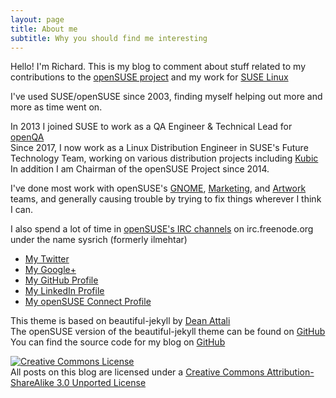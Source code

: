```yaml
---
layout: page
title: About me
subtitle: Why you should find me interesting
---
```


Hello! I'm Richard. This is my blog to comment about stuff related to my contributions to the <a title="openSUSE" href="http://www.openSUSE.org">openSUSE project</a> and my work for <a href="http://www.suse.com">SUSE Linux</a>

I've used SUSE/openSUSE since 2003, finding myself helping out more and more as time went on.

In 2013 I joined SUSE to work as a QA Engineer & Technical Lead for [openQA](http://openqa.opensuse.org)   
Since 2017, I now work as a Linux Distribution Engineer in SUSE's Future Technology Team, working on various distribution projects including [Kubic](https://kubic.opensuse.org)   
In addition I am Chairman of the openSUSE Project since 2014.

I've done most work with openSUSE's <a title="openSUSE GNOME" href="http://en.opensuse.org/Portal:GNOME">GNOME</a>, <a title="openSUSE Marketing" href="http://en.opensuse.org/Portal:Marketing">Marketing</a>, and <a title="openSUSE Artwork" href="http://en.opensuse.org/Portal:Artwork">Artwork</a> teams, and generally causing trouble by trying to fix things wherever I think I can.

I also spend a lot of time in <a title="openSUSE IRC Channels" href="http://en.opensuse.org/openSUSE:IRC_list">openSUSE's IRC channels</a> on irc.freenode.org under the name sysrich (formerly ilmehtar)

* <a title="Twitter - Sysrich" href="http://www.twitter.com/sysrich">My Twitter</a>
* <a title="Google+" href="https://plus.google.com/+RichardBrownSYS">My Google+</a>
* <a title="My GitHub Profile" href="https://github.com/sysrich">My GitHub Profile</a>
* <a title="My LinkedIn Profile" href="http://uk.linkedin.com/in/sysrich">My LinkedIn Profile</a>
* <a title="openSUSE Connect" href="https://connect.opensuse.org/pg/profile/RBrownCCB">My openSUSE Connect Profile</a>

This theme is based on beautiful-jekyll by [Dean Attali](http://deanattali.com/beautiful-jekyll/)   
The openSUSE version of the beautiful-jekyll theme can be found on [GitHub](https://github.com/sysrich/beautiful-jekyll-opensuse)   
You can find the source code for my blog on [GitHub](https://github.com/sysrich/rootco.de-web)

[![Creative Commons License](https://i.creativecommons.org/l/by-sa/3.0/88x31.png)](http://creativecommons.org/licenses/by-sa/3.0/)  
All posts on this blog are licensed under a [Creative Commons Attribution-ShareAlike 3.0 Unported License](http://creativecommons.org/licenses/by-sa/3.0/)
